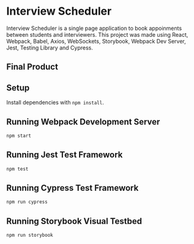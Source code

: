 # Interview Scheduler
Interview Scheduler is a single page application to book appoinments between students and interviewers. This project was made using  React, Webpack, Babel, Axios, WebSockets, Storybook, Webpack Dev Server, Jest, Testing Library and Cypress.

## Final Product


## Setup

Install dependencies with `npm install`.

## Running Webpack Development Server

```sh
npm start
```

## Running Jest Test Framework

```sh
npm test
```

## Running Cypress Test Framework

```sh
npm run cypress
```

## Running Storybook Visual Testbed

```sh
npm run storybook
```
